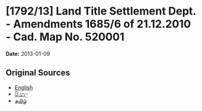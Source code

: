 # [1792/13] Land Title Settlement Dept. - Amendments 1685/6 of 21.12.2010 - Cad. Map No. 520001

**Date:** 2013-01-09

## Original Sources

- [English](https://documents.gov.lk/view/extra-gazettes/2013/1/1792-13_E.pdf)
- [සිංහල](https://documents.gov.lk/view/extra-gazettes/2013/1/1792-13_S.pdf)
- [தமிழ்](https://documents.gov.lk/view/extra-gazettes/2013/1/1792-13_T.pdf)

